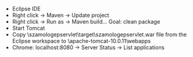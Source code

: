 - Eclipse IDE
- Right click -> Maven -> Update project
- Right click -> Run as -> Maven build... Goal: clean package
- Start Tomcat
- Copy \szamologepservlet\target\szamologepservlet.war file from the Eclipse workspace to \apache-tomcat-10.0.11\webapps
- Chrome: localhost:8080 -> Server Status -> List applications
